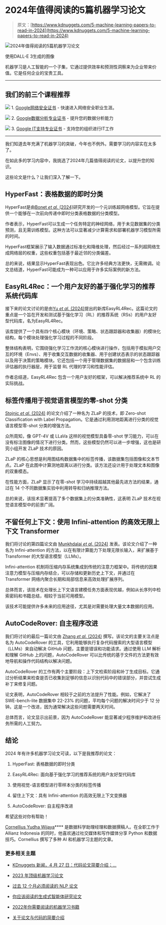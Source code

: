 # 2024年值得阅读的5篇机器学习论文

> 原文：[https://www.kdnuggets.com/5-machine-learning-papers-to-read-in-2024](https://www.kdnuggets.com/5-machine-learning-papers-to-read-in-2024)

![2024年值得阅读的5篇机器学习论文](../Images/cfbdb31e9704a2fad133a5ec2a989901.png)

使用DALL-E 3生成的图像

机器学习是人工智能的一个子集，它通过提供效率和预测性洞察来为企业带来价值。它是任何企业的宝贵工具。

* * *

## 我们的前三个课程推荐

![](../Images/0244c01ba9267c002ef39d4907e0b8fb.png) 1\. [Google网络安全证书](https://www.kdnuggets.com/google-cybersecurity) - 快速进入网络安全职业生涯。

![](../Images/e225c49c3c91745821c8c0368bf04711.png) 2\. [Google数据分析专业证书](https://www.kdnuggets.com/google-data-analytics) - 提升您的数据分析能力

![](../Images/0244c01ba9267c002ef39d4907e0b8fb.png) 3\. [Google IT支持专业证书](https://www.kdnuggets.com/google-itsupport) - 支持您的组织进行IT工作

* * *

我们知道去年充满了机器学习的突破，今年也不例外。需要学习的内容实在太多了。

在如此多的学习内容中，我挑选了2024年几篇值得阅读的论文，以提升您的知识。

这些论文是什么？让我们深入了解一下。

## HyperFast：表格数据的即时分类

HyperFast是由[Bonet *et al.* (2024)](https://arxiv.org/pdf/2402.14335v1.pdf)研究开发的一个元训练超网络模型。它旨在提供一个能够在一次前向传递中即时分类表格数据的分类模型。

作者表示，HyperFast可以生成一个任务特定的神经网络，用于未见数据集的分类预测，且无需训练模型。这种方法可以显著减少计算需求和部署机器学习模型所需的时间。

HyperFast框架展示了输入数据通过标准化和降维处理，然后经过一系列超网络生成网络层的权重，这些权重包括基于最近邻的分类偏差。

总的来说，结果显示HyperFast表现出色。它比许多经典方法更快，无需微调。论文总结道，HyperFast可能成为一种可以应用于许多实际案例的新方法。

## EasyRL4Rec：一个用户友好的基于强化学习的推荐系统代码库

接下来的论文讨论的是由[Yu *et al.* (2024)](https://arxiv.org/pdf/2402.15164v1.pdf)提出的新库EasyRL4Rec。这篇论文的重点是一个旨在开发和测试基于强化学习（RL）的推荐系统（RSs）的用户友好型代码库，名为EasyRL4Rec。

该库提供了一个具有四个核心模块（环境、策略、状态跟踪器和收集器）的模块化结构，每个模块处理强化学习过程的不同阶段。

整体结构表明，它围绕强化学习工作流的核心模块进行操作，包括用于模拟用户交互的环境（Envs）、用于收集交互数据的收集器、用于创建状态表示的状态跟踪器以及用于决策的策略模块。它还包括一个用于管理数据集的数据层和一个包含训练评估器的执行器层，用于监督 RL 代理的学习和性能评估。

作者总结道，EasyRL4Rec 包含一个用户友好的框架，可以解决推荐系统中 RL 的实际挑战。

## 标签传播用于视觉语言模型的零-shot 分类

[Stojnic *et al.* (2024)](https://arxiv.org/pdf/2404.04072v1.pdf) 的论文介绍了一种名为 ZLaP 的技术，即 Zero-shot Classification with Label Propagation。它是通过利用测地距离进行分类的视觉语言模型零-shot 分类的增强方法。

众所周知，像 GPT-4V 或 LLaVa 这样的视觉模型具备零-shot 学习能力，可以在没有标注图像的情况下进行分类。然而，这些模型仍然可以进一步增强，这也是研究小组开发 ZLaP 技术的原因。

ZLaP 的核心思想是利用图结构数据集中的标签传播，该数据集包括图像和文本节点。ZLaP 在此图中计算测地距离以进行分类。该方法还设计用于处理文本和图像的双重模态。

在性能方面，ZLaP 显示了在零-shot 学习中持续超越其他最先进方法的结果，通过在 14 个不同数据集实验中利用转导和归纳推理方法。

总的来说，该技术显著提高了多个数据集上的分类准确性，这表明 ZLaP 技术在视觉语言模型中的前景广阔。

## 不留任何上下文：使用 Infini-attention 的高效无限上下文 Transformer

我们将讨论的第四篇论文由 [Munkhdalai *et al.* (2024)](https://arxiv.org/pdf/2404.07143v1.pdf) 发表。该论文介绍了一种名为 Infini-attention 的方法，以在有限计算能力下处理无限长输入，来扩展基于 Transformer 的大型语言模型（LLMs）。

Infini-attention 机制将压缩内存系统集成到传统的注意力框架中。将传统的因果注意力模型与压缩内存结合，可以存储和更新历史上下文，并通过在 Transformer 网络内聚合长期和局部信息来高效处理扩展序列。

总体而言，该技术在处理长上下文语言建模任务方面表现优越，例如从长序列中检索密码和书籍总结，相较于当前可用模型。

该技术可能提供许多未来的应用途径，尤其是对需要处理大量文本数据的应用。

## AutoCodeRover: 自主程序改进

我们将讨论的最后一篇论文由 [Zhang *et al.* (2024)](https://arxiv.org/pdf/2404.05427v2.pdf) 撰写。该论文的主要关注点是名为 AutoCodeRover 的工具，它利用能够执行复杂代码搜索的大型语言模型（LLMs）来自动解决 GitHub 问题，主要是错误和功能请求。通过使用 LLM 解析和理解 GitHub 上的问题，AutoCodeRover 可以比传统的基于文件的方法更有效地导航和操作代码结构以解决问题。

AutoCodeRover 的工作有两个主要阶段：上下文检索阶段和补丁生成目标。它通过分析结果来检查是否已收集到足够的信息以识别代码中的错误部分，并尝试生成补丁来修复问题。

论文表明，AutoCodeRover 相较于之前的方法提升了性能。例如，它解决了 SWE-bench-lite 数据集中 22-23% 的问题，平均每个问题的解决时间少于 12 分钟。这是一个改进，因为通常解决这些问题需要两天时间。

总体而言，论文显示出前景，因为 AutoCodeRover 能显著减少程序维护和改进任务所需的人工努力。

## 结论

2024 年有许多机器学习论文可读，以下是我推荐的论文：

1.  HyperFast: 表格数据的即时分类

1.  EasyRL4Rec: 面向基于强化学习的推荐系统的用户友好型代码库

1.  使用视觉-语言模型进行零样本分类的标签传播

1.  留住上下文：具有 Infini-attention 的高效无限上下文变换器

1.  AutoCodeRover: 自主程序改进

希望这些对你有帮助！

**[](https://www.linkedin.com/in/cornellius-yudha-wijaya/)**[Cornellius Yudha Wijaya](https://www.linkedin.com/in/cornellius-yudha-wijaya/)**** 是数据科学助理经理和数据撰稿人。在全职工作于 Allianz Indonesia 的同时，他喜欢通过社交媒体和写作媒体分享 Python 和数据技巧。Cornellius 撰写了多种 AI 和机器学习主题的文章。

### 更多相关主题

+   [KDnuggets 新闻，4 月 27 日：代码论文简要介绍；…](https://www.kdnuggets.com/2022/n17.html)

+   [2023 年顶级机器学习论文](https://www.kdnuggets.com/2023/03/top-machine-learning-papers-read-2023.html)

+   [过去 12 个月必须阅读的 NLP 论文](https://www.kdnuggets.com/2023/03/must-read-nlp-papers-last-12-months.html)

+   [你应该阅读的生成式智能体研究论文](https://www.kdnuggets.com/generative-agent-research-papers-you-should-read)

+   [2022年你需要阅读的机器学习书籍](https://www.kdnuggets.com/2022/04/machine-learning-books-need-read-2022.html)

+   [关于论文与代码的简要介绍](https://www.kdnuggets.com/2022/04/brief-introduction-papers-code.html)
